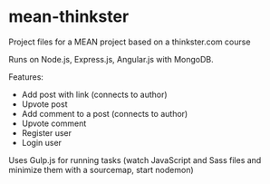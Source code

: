 # mean-thinkster
Project files for a MEAN project based on a thinkster.com course

Runs on Node.js, Express.js, Angular.js with MongoDB.

Features:
- Add post with link (connects to author)
- Upvote post
- Add comment to a post (connects to author)
- Upvote comment
- Register user
- Login user

Uses Gulp.js for running tasks (watch JavaScript and Sass files and minimize them with a sourcemap, start nodemon)
